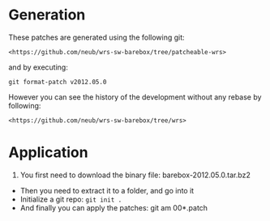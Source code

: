 Generation
============

These patches are generated using the following git:

	<https://github.com/neub/wrs-sw-barebox/tree/patcheable-wrs>
	
and by executing:

	git format-patch v2012.05.0	
	
However you can see the history of the development without any rebase by following:

	<https://github.com/neub/wrs-sw-barebox/tree/wrs>	
	

Application
=============	

1. You first need to download the binary file: barebox-2012.05.0.tar.bz2
* Then you need to extract it to a folder, and go into it
* Initialize a git repo: `git init .`
* And finally you can apply the patches: git am 00*.patch
